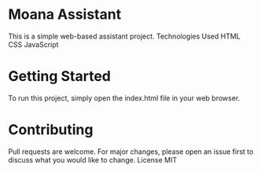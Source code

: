 # Moana Assistant
This is a simple web-based assistant project.
Technologies Used
HTML
CSS
JavaScript
# Getting Started
To run this project, simply open the index.html file in your web browser.
# Contributing
Pull requests are welcome. For major changes, please open an issue first to discuss what you would like to change.
License
MIT
